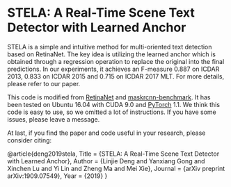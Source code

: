 # STELA: A Real-Time Scene Text Detector with Learned Anchor


STELA is a simple and intuitive method for multi-oriented text detection based on RetinaNet. The key idea is utilizing the learned anchor which is obtained through a regression operation to replace the original into the final predictions. In our experiments, it achieves an F-measure 0.887 on ICDAR 2013, 0.833 on ICDAR 2015 and 0.715 on ICDAR 2017 MLT. For more details, please refer to our paper. 


This code is modified from [RetinaNet](https://github.com/yhenon/pytorch-retinanet) and [maskrcnn-benchmark](https://github.com/facebookresearch/maskrcnn-benchmark). It has been tested on Ubuntu 16.04 with CUDA 9.0 and [PyTorch](https://github.com/pytorch/pytorch) 1.1. We think this code is easy to use, so we omitted a lot of instructions. If you have some issues, please leave a message.


At last, if you find the paper and code useful in your research, please consider citing:

@article{deng2019stela,
    Title = {STELA: A Real-Time Scene Text Detector with Learned Anchor},
    Author = {Linjie Deng and Yanxiang Gong and Xinchen Lu and Yi Lin and Zheng Ma and Mei Xie},
    Journal = {arXiv preprint arXiv:1909.07549},
    Year = {2019}
}
















